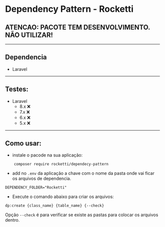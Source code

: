 # Dependency Pattern - Rocketti

## ATENCAO: PACOTE TEM DESENVOLVIMENTO. NÃO UTILIZAR!

<hr />

## Dependencia

- Laravel

<hr />

## Testes:
- Laravel
    - 8.x ❌
    - 7.x ❌
    - 6.x ❌
    - 5.x ❌

<hr />

## Como usar:

- instale o pacode na sua aplicação:
``` shell
    composer require rocketti/dependecy-pattern
```
- add no `.env` da aplicação a chave com o nome da pasta onde vai ficar os arquivos de dependencia.
```shell
DEPENDENCY_FOLDER="Rocketti"
```
- Execute o comando abaixo para criar os arquivos:
```shell 
dp:create {class_name} {table_name} {--check}
```
Opção `--check` é para verificar se existe as pastas para colocar os arquivos dentro.
